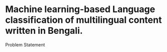 # Machine learning-based Language classification of multilingual content written in Bengali.

Problem Statement
